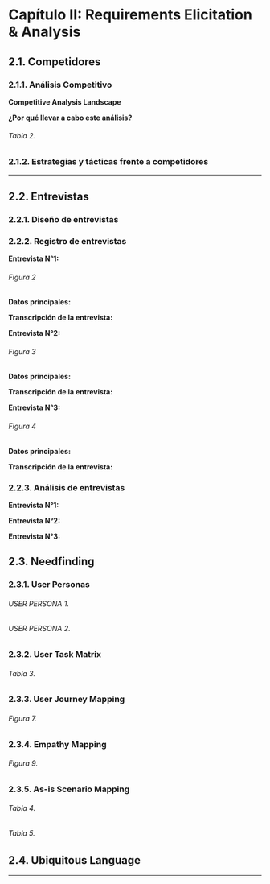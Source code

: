 # Capítulo II: Requirements Elicitation & Analysis

## 2.1. Competidores


### 2.1.1. Análisis Competitivo

**Competitive Analysis Landscape**

**¿Por qué llevar a cabo este análisis?**


###### Tabla 2. 


### 2.1.2. Estrategias y tácticas frente a competidores


---

## 2.2. Entrevistas

### 2.2.1. Diseño de entrevistas



### 2.2.2. Registro de entrevistas

**Entrevista N°1:**

###### Figura 2


**Datos principales:**

		
**Transcripción de la entrevista:**


**Entrevista N°2:**

###### Figura 3


**Datos principales:**

**Transcripción de la entrevista:**


**Entrevista N°3:**

###### Figura 4


**Datos principales:**

		
**Transcripción de la entrevista:**



### 2.2.3. Análisis de entrevistas

**Entrevista N°1:** 


**Entrevista N°2:**


**Entrevista N°3:** 



## 2.3. Needfinding



### 2.3.1. User Personas

###### USER PERSONA 1.




###### USER PERSONA 2.



### 2.3.2. User Task Matrix

###### Tabla 3.



### 2.3.3. User Journey Mapping

###### Figura 7.



### 2.3.4. Empathy Mapping
###### Figura 9.



### 2.3.5. As-is Scenario Mapping
###### Tabla 4.


###### Tabla 5.


## 2.4. Ubiquitous Language




---